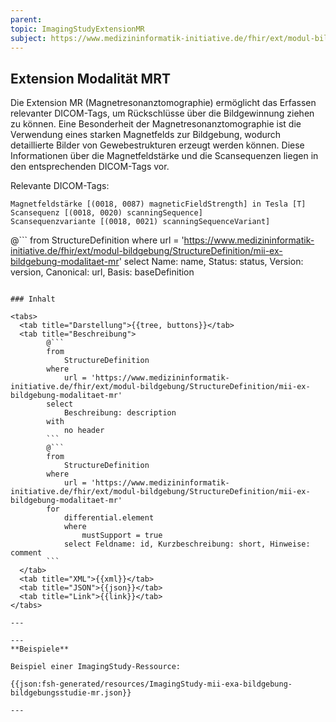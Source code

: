 ```yaml
---
parent:
topic: ImagingStudyExtensionMR
subject: https://www.medizininformatik-initiative.de/fhir/ext/modul-bildgebung/StructureDefinition/mii-ex-bildgebung-modalitaet-mr
---
```


## Extension Modalität MRT

Die Extension MR (Magnetresonanztomographie) ermöglicht das Erfassen relevanter DICOM-Tags, um Rückschlüsse über die Bildgewinnung ziehen zu können.
Eine Besonderheit der Magnetresonanztomographie ist die Verwendung eines starken Magnetfelds zur Bildgebung, wodurch detaillierte Bilder von Gewebestrukturen erzeugt werden können.
Diese Informationen über die Magnetfeldstärke und die Scansequenzen liegen in den entsprechenden DICOM-Tags vor.

Relevante DICOM-Tags:

    Magnetfeldstärke [(0018, 0087) magneticFieldStrength] in Tesla [T]
    Scansequenz [(0018, 0020) scanningSequence]
    Scansequenzvariante [(0018, 0021) scanningSequenceVariant]

@```
from
    StructureDefinition
where
    url = 'https://www.medizininformatik-initiative.de/fhir/ext/modul-bildgebung/StructureDefinition/mii-ex-bildgebung-modalitaet-mr'
select
    Name: name, Status: status, Version: version, Canonical: url, Basis: baseDefinition
```

### Inhalt

<tabs>
  <tab title="Darstellung">{{tree, buttons}}</tab>
  <tab title="Beschreibung">
        @```
        from
	        StructureDefinition
        where
	        url = 'https://www.medizininformatik-initiative.de/fhir/ext/modul-bildgebung/StructureDefinition/mii-ex-bildgebung-modalitaet-mr'
        select
	        Beschreibung: description
        with
            no header
        ```
        @```
        from
            StructureDefinition
        where
            url = 'https://www.medizininformatik-initiative.de/fhir/ext/modul-bildgebung/StructureDefinition/mii-ex-bildgebung-modalitaet-mr'
        for
            differential.element
            where
                mustSupport = true
            select Feldname: id, Kurzbeschreibung: short, Hinweise: comment
        ```
  </tab>
  <tab title="XML">{{xml}}</tab>
  <tab title="JSON">{{json}}</tab>
  <tab title="Link">{{link}}</tab>
</tabs>

---

--- 
**Beispiele**

Beispiel einer ImagingStudy-Ressource:

{{json:fsh-generated/resources/ImagingStudy-mii-exa-bildgebung-bildgebungsstudie-mr.json}}

---
